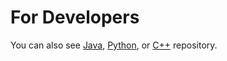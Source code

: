 For Developers
============

You can also see [Java](https://github.com/starlangsoftware/ParseTree), [Python](https://github.com/starlangsoftware/ParseTree-Py), or [C++](https://github.com/starlangsoftware/ParseTree-CPP) repository.
